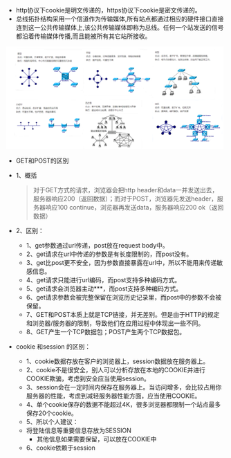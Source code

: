 <!--
 * @Author: your name
 * @Date: 2020-07-06 22:22:11
 * @LastEditTime: 2020-07-07 23:35:15
 * @LastEditors: Please set LastEditors
 * @Description: In User Settings Edit
 * @FilePath: /ComputerNetwork/03_计算机网络.md
--> 
- http协议下cookie是明文传递的，https协议下cookie是密文传递的。
- 总线拓扑结构采用一个信道作为传输媒体,所有站点都通过相应的硬件接口直接连到这一公共传输媒体上,该公共传输媒体即称为总线。任何一个站发送的信号都沿着传输媒体传播,而且能被所有其它站所接收。
<img src="./figure/拓扑结构.png">


- GET和POST的区别
- 1、概括
  > 对于GET方式的请求，浏览器会把http header和data一并发送出去，服务器响应200（返回数据）；而对于POST，浏览器先发送header，服务器响应100 continue，浏览器再发送data，服务器响应200 ok（返回数据）

- 2、区别：
  - 1、get参数通过url传递，post放在request body中。
  - 2、get请求在url中传递的参数是有长度限制的，而post没有。
  - 3、get比post更不安全，因为参数直接暴露在url中，所以不能用来传递敏感信息。
  - 4、get请求只能进行url编码，而post支持多种编码方式。
  - 5、get请求会浏览器主动***，而post支持多种编码方式。
  - 6、get请求参数会被完整保留在浏览历史记录里，而post中的参数不会被保留。
  - 7、GET和POST本质上就是TCP链接，并无差别。但是由于HTTP的规定和浏览器/服务器的限制，导致他们在应用过程中体现出一些不同。
  - 8、GET产生一个TCP数据包；POST产生两个TCP数据包。


- cookie 和session 的区别：
   - 1、cookie数据存放在客户的浏览器上，session数据放在服务器上。
   - 2、cookie不是很安全，别人可以分析存放在本地的COOKIE并进行COOKIE欺骗，考虑到安全应当使用session。
   - 3、session会在一定时间内保存在服务器上。当访问增多，会比较占用你服务器的性能，考虑到减轻服务器性能方面，应当使用COOKIE。
   - 4、单个cookie保存的数据不能超过4K，很多浏览器都限制一个站点最多保存20个cookie。
   - 5、所以个人建议：
    - 将登陆信息等重要信息存放为SESSION
      - 其他信息如果需要保留，可以放在COOKIE中
   - 6、cookie依赖于session